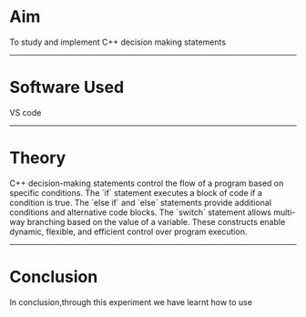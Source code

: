 <h1>Aim</h1>
<p>To study and implement C++ decision making statements</p>
<hr>
<h1>Software Used</h1>
<p>VS code</p>
<hr>
<h1>Theory</h1>
<p>C++ decision-making statements control the flow of a program based on specific conditions. The `if` statement executes a block of code if a condition is true. The `else if` and `else` statements provide additional conditions and alternative code blocks. The `switch` statement allows multi-way branching based on the value of a variable. These constructs enable dynamic, flexible, and efficient control over program execution.</p>
<hr>
<h1>Conclusion</h1>
<p>In conclusion,through this experiment we have learnt how to use </p>
